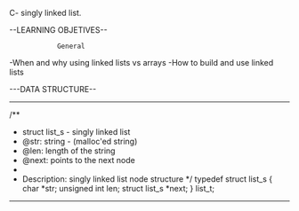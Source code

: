 C- singly linked list.

--LEARNING OBJETIVES--

                General
-When and why using linked lists vs arrays
-How to build and use linked lists


---DATA STRUCTURE--
******************************************************************

/**
 * struct list_s - singly linked list
 * @str: string - (malloc'ed string)
 * @len: length of the string
 * @next: points to the next node
 *
 * Description: singly linked list node structure
 */
typedef struct list_s
{
    char *str;
    unsigned int len;
    struct list_s *next;
} list_t;

*******************************************************************
